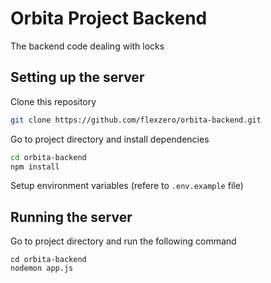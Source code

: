 # Orbita Project Backend

The backend code dealing with locks 
## Setting up the server

Clone this repository  

```bash
git clone https://github.com/flexzero/orbita-backend.git
```

Go to project directory and install dependencies

```bash
cd orbita-backend
npm install
```

Setup environment variables (refere to ```.env.example``` file)

## Running the server

Go to project directory and run the following command

```node
cd orbita-backend
nodemon app.js
